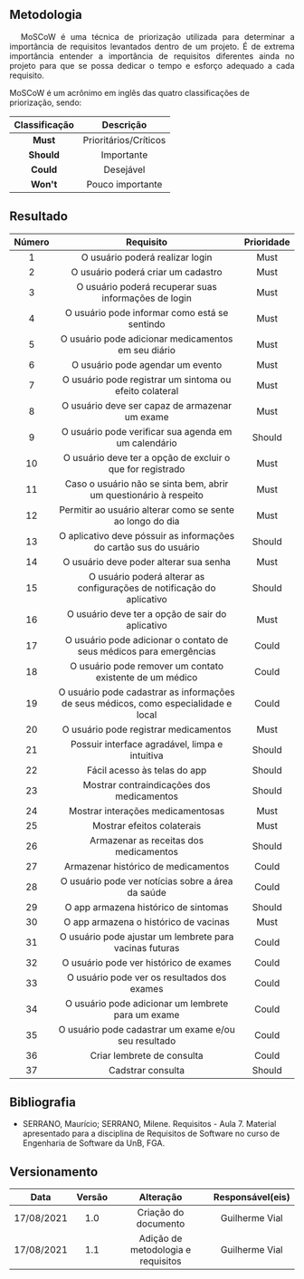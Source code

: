 ## Metodologia

<p style="text-indent: 20px; text-align: justify">MoSCoW é uma técnica de priorização utilizada para determinar a importância de requisitos levantados dentro de um projeto. É de extrema importância entender a importância de requisitos diferentes ainda no projeto para que se possa dedicar o tempo e esforço adequado a cada requisito.</p>

MoSCoW é um acrônimo em inglês das quatro classificações de priorização, sendo:

| **Classificação** | **Descrição** |
| :-----: | :---------: |
| **Must** | Prioritários/Críticos |
| **Should** | Importante |
| **Could** | Desejável |
| **Won't** | Pouco importante |

## Resultado

| **Número** | **Requisito** | **Prioridade**
| :----: | :-------: | :----:
| 1 | O usuário poderá realizar login | Must |
| 2 | O usuário poderá criar um cadastro | Must |
| 3 | O usuário poderá recuperar suas informações de login | Must |
| 4 | O usuário pode informar como está se sentindo | Must |
| 5 | O usuário pode adicionar medicamentos em seu diário | Must |
| 6 | O usuário pode agendar um evento | Must |
| 7 | O usuário pode registrar um sintoma ou efeito colateral | Must |
| 8 | O usuário deve ser capaz de armazenar um exame | Must |
| 9 | O usuário pode verificar sua agenda em um calendário | Should |
| 10 | O usuário deve ter a opção de excluir o que for registrado | Must |
| 11 | Caso o usuário não se sinta bem, abrir um questionário à respeito | Must |
| 12 | Permitir ao usuário alterar como se sente ao longo do dia | Must |
| 13 | O aplicativo deve póssuir as informações do cartão sus do usuário | Should |
| 14 | O usuário deve poder alterar sua senha | Must |
| 15 | O usuário poderá alterar as configurações de notificação do aplicativo | Should |
| 16 | O usuário deve ter a opção de sair do aplicativo | Must |
| 17 | O usuário pode adicionar o contato de seus médicos para emergências | Could |
| 18 | O usuário pode remover um contato existente de um médico | Could |
| 19 | O usuário pode cadastrar as informações de seus médicos, como especialidade e local | Could |
| 20 | O usuário pode registrar medicamentos | Must |
| 21 | Possuir interface agradável, limpa e intuitiva | Should
| 22 | Fácil acesso às telas do app | Should
| 23 | Mostrar contraindicações dos medicamentos | Should
| 24 | Mostrar interações medicamentosas | Must
| 25 | Mostrar efeitos colaterais | Must
| 26 | Armazenar as receitas dos medicamentos | Should
| 27 | Armazenar histórico de medicamentos | Could
| 28 | O usuário pode ver notícias sobre a área da saúde | Could
| 29 | O app armazena histórico de sintomas | Should
| 30 | O app armazena o histórico de vacinas | Must
| 31 | O usuário pode ajustar um lembrete para vacinas futuras | Could
| 32 | O usuário pode ver histórico de exames | Could
| 33 | O usuário pode ver os resultados dos exames | Could
| 34 | O usuário pode adicionar um lembrete para um exame | Could
| 35 | O usuário pode cadastrar um exame e/ou seu resultado | Could
| 36 | Criar lembrete de consulta | Could
| 37 | Cadstrar consulta | Should

## Bibliografia

- SERRANO, Maurício; SERRANO, Milene. Requisitos - Aula 7. Material apresentado para a disciplina de Requisitos de Software no curso de Engenharia de Software da UnB, FGA.

## Versionamento

|Data|Versão|Alteração|Responsável(eis)|
|:--:|:----:|:-------:|:---:|
| 17/08/2021 | 1.0 | Criação do documento | Guilherme Vial |
| 17/08/2021 | 1.1 | Adição de metodologia e requisitos | Guilherme Vial |
